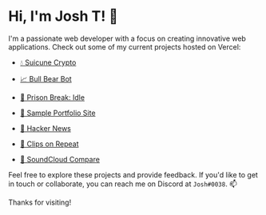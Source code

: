 # Hi, I'm Josh T! 👋

I'm a passionate web developer with a focus on creating innovative web applications. Check out some of my current projects hosted on Vercel:

- [💧 Suicune Crypto](https://suicune.dog/)
- [📈 Bull Bear Bot](https://bear-bull-bot.vercel.app/)

- [🚨 Prison Break: Idle](https://prison-break-idle-josht64.vercel.app/)

- [📝 Sample Portfolio Site](https://portfolio-site-josht64.vercel.app/)
- [📰 Hacker News](https://hacker-news-project-sigma.vercel.app/)
  
- [👾 Clips on Repeat](https://clips-on-repeat.vercel.app/)
- [🎵 SoundCloud Compare](https://sound-cloud-compare-git-main-josht64.vercel.app/)


Feel free to explore these projects and provide feedback. If you'd like to get in touch or collaborate, you can reach me on Discord at `Josh#0038`. 📫

Thanks for visiting!
